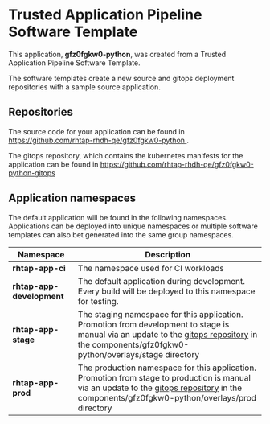 # Trusted Application Pipeline Software Template

This application, **gfz0fgkw0-python**, was created from a Trusted Application Pipeline Software Template.

The software templates create a new source and gitops deployment repositories with a sample source application. 

## Repositories

The source code for your application can be found in [https://github.com/rhtap-rhdh-qe/gfz0fgkw0-python ](https://github.com/rhtap-rhdh-qe/gfz0fgkw0-python ).
 
The gitops repository, which contains the kubernetes manifests for the application can be found in 
[https://github.com/rhtap-rhdh-qe/gfz0fgkw0-python-gitops ](https://github.com/rhtap-rhdh-qe/gfz0fgkw0-python-gitops ) 

## Application namespaces 

The default application will be found in the following namespaces. Applications can be deployed into unique namespaces or multiple software templates can also bet generated into the same group namespaces.  

|  Namespace   |  Description   |  
| -------- | -------- |
| **rhtap-app-ci** | The namespace used for CI workloads |
| **rhtap-app-development** | The default application during development. Every build will be deployed to this namespace for testing. |
| **rhtap-app-stage** | The staging namespace for this application. Promotion from development to stage is manual via an update to the [gitops repository](https://github.com/rhtap-rhdh-qe/gfz0fgkw0-python-gitops ) in the components/gfz0fgkw0-python/overlays/stage directory |
| **rhtap-app-prod** | The production namespace for this application. Promotion from stage to production is manual via an update to the [gitops repository](https://github.com/rhtap-rhdh-qe/gfz0fgkw0-python-gitops ) in the components/gfz0fgkw0-python/overlays/prod directory |